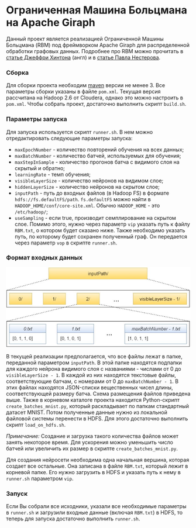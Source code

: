 # Ограниченная Машина Больцмана на Apache Giraph
Данный проект является реализацией Ограниченной Машины Больцмана (RBM) под фреймворком Apache Giraph для распределенной обработки графовых данных. Подробнее про RBM можно прочитать в [статье Джеффри Хинтона](https://www.cs.toronto.edu/~hinton/absps/guideTR.pdf) (англ) и в [статье Павла Нестерова](https://habrahabr.ru/post/159909/).

### Сборка
Для сборки проекта необходим [maven](https://maven.apache.org/) версии не менее 3. Все параметры сборки указаны в файле `pom.xml`. Текущая версия рассчитана на Hadoop 2.6 от Cloudera, однако это можно настроить в `pom.xml`. Чтобы собрать проект, достаточно выполнить скрипт `build.sh`. 

### Параметры запуска
Для запуска используется скрипт `runner.sh`. В нем можно отредактировать следующие параметры запуска:
- `maxEpochNumber` - количество повторений обучения на всех данных;
- `maxBatchNumber` - количество батчей, используемых для обучения;
- `maxStepInSample` - количество прогонов батча с видимого слоя на скрытый и обратно;
- `learningRate` - темп обучения;
- `visibleLayerSize` - количество нейронов на видимом слое;
- `hiddenLayerSize` - количество нейронов на скрытом слое;
- `inputPath` - путь до входных файлов (в Hadoop FS) в формате `hdfs://fs.defaultFS/path`. `fs.defaultFS` можно найти в `HADOOP_HOME/conf/core-site.xml`. Обычно `HADOOP_HOME` - это `/etc/hadoop/`;
- `useSampling` - если true, производит семплирование на скрытом слое.
Помимо этого, нужно через параметр `vip` указать путь к файлу `RBM.txt`, о котором будет сказано ниже. Также необходимо указать путь, по которому будет сохранен полученный граф. Он передается через параметр `vop` в скрипте `runner.sh`.

### Формат входных данных
![input data structure](https://raw.githubusercontent.com/AlexandrShcherbakov/RBM/master/input%20data%20structure.jpg)

В текущей реализации предполагается, что все файлы лежат в папке, переданной параметром `inputPath`. В этой папке находятся подпапки для каждого нейрона видимого слоя с названиями - числами от 0 до `visibleLayerSize - 1`. В каждой из них находятся текстовые файлы, соответствующие батчам, с номерами от 0 до `maxBatchNumber - 1`. В этих файлах находятся JSON-списки вещественных чисел длины, соответствующей размеру батча. Схема размещения файлов приведена выше. 
Также в корневом каталоге проекта находится Python-скрипт `create_batches_mnist.py`, который раскладывает по папкам стандартный датасет MNIST. Потом полученные данные нужно из локальной файловой системы перенести в HDFS. Для этого достаточно выполнить скрипт `load_on_hdfs.sh`. 

*Примечание:* Создание и загрузка такого количества файлов может занять некоторое время. Для ускорения можно уменьшить число батчей или увеличить их размер в скрипте `create_batches_mnist.py`.

Для создания нейросети необходима одна начальная вершина, которая создает все остальные. Она записана в файле `RBM.txt`, который лежит в корневой папке. Его нужно загрузить в HDFS и указать путь к нему в `runner.sh` параметром `vip`. 

### Запуск
Если Вы собрали все исходники, указали все необходимые параметры в `runner.sh` и загрузили входные данные (включая `RBM.txt`) в HDFS, то теперь для запуска достаточно выполнить `runner.sh`.
